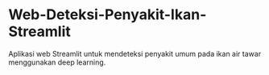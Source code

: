 # Web-Deteksi-Penyakit-Ikan-Streamlit
Aplikasi web Streamlit untuk mendeteksi penyakit umum pada ikan air tawar menggunakan deep learning.

